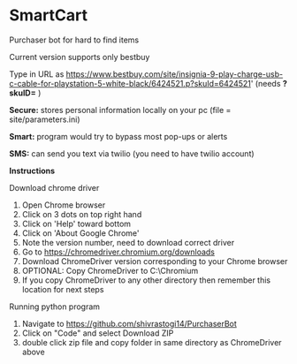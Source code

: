 # SmartCart
Purchaser bot for hard to find items

Current version supports only bestbuy

Type in URL as
https://www.bestbuy.com/site/insignia-9-play-charge-usb-c-cable-for-playstation-5-white-black/6424521.p?skuId=6424521'
(needs **?skuID=**
)

**Secure:** stores personal information locally on your pc
(file = site/parameters.ini)

**Smart:** program would try to bypass most pop-ups or alerts

**SMS:** can send you text via twilio (you need to have twilio account)

**Instructions**

Download chrome driver
1. Open Chrome browser
2. Click on 3 dots on top right hand
3. Click on 'Help' toward bottom
4. Click on 'About Google Chrome'
5. Note the version number, need to download correct driver
6. Go to https://chromedriver.chromium.org/downloads
7. Download ChromeDriver version corresponding to your Chrome browser
8. OPTIONAL: Copy ChromeDriver to C:\Chromium
9. If you copy ChromeDriver to any other directory then remember this location for next steps

Running python program
1. Navigate to https://github.com/shivrastogi14/PurchaserBot
2. Click on "Code" and select Download ZIP
3. double click zip file and copy folder in same directory as ChromeDriver above




